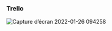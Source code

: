 



### Trello

![Capture d’écran 2022-01-26 094258](https://user-images.githubusercontent.com/77625849/152311724-2bc7e9cf-f0e6-41bb-8dea-0d53074d8884.png)





